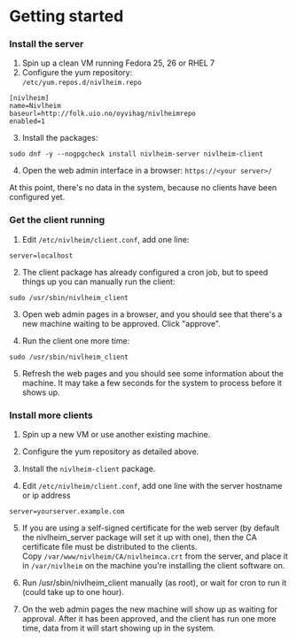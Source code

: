 # Getting started
### Install the server
1. Spin up a clean VM running Fedora 25, 26 or RHEL 7
2. Configure the yum repository:  
`/etc/yum.repos.d/nivlheim.repo`
```
[nivlheim]
name=Nivlheim
baseurl=http://folk.uio.no/oyvihag/nivlheimrepo
enabled=1
```
3. Install the packages:
```
sudo dnf -y --nogpgcheck install nivlheim-server nivlheim-client
```
4. Open the web admin interface in a browser:
`https://<your server>/`

At this point, there's no data in the system, because no clients have been configured yet.

### Get the client running

1. Edit `/etc/nivlheim/client.conf`, add one line:
```
server=localhost
```
2. The client package has already configured a cron job, but to speed things up you can manually run the client:
```
sudo /usr/sbin/nivlheim_client
```
3. Open web admin pages in a browser, and you should see that there's a new machine waiting to be approved. Click "approve".

4. Run the client one more time:
```
sudo /usr/sbin/nivlheim_client
```

5. Refresh the web pages and you should see some information about the machine. It may take a few seconds for the system to process before it shows up.

### Install more clients

1. Spin up a new VM or use another existing machine.

2. Configure the yum repository as detailed above.

3. Install the `nivlheim-client` package.

4. Edit `/etc/nivlheim/client.conf`, add one line with the server hostname or ip address
```
server=yourserver.example.com
```
5. If you are using a self-signed certificate for the web server (by default the nivlheim_server package will set it up with one), then the CA certificate file must be distributed to the clients.  
Copy `/var/www/nivlheim/CA/nivlheimca.crt` from the server, and place it in `/var/nivlheim` on the machine you're installing the client software on.

6. Run /usr/sbin/nivlheim_client manually (as root), or wait for cron to run it (could take up to one hour).

7. On the web admin pages the new machine will show up as waiting for approval. After it has been approved, and the client has run one more time, data from it will start showing up in the system.
